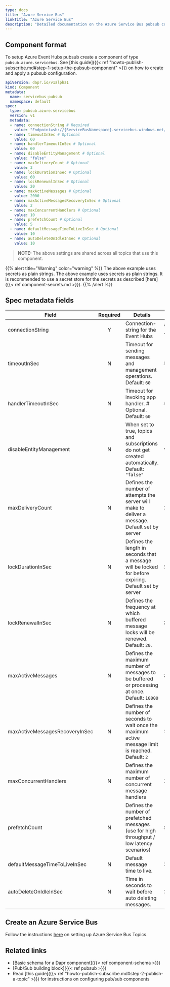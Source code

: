 ```yaml
---
type: docs
title: "Azure Service Bus"
linkTitle: "Azure Service Bus"
description: "Detailed documentation on the Azure Service Bus pubsub component"
---
```


## Component format
To setup Azure Event Hubs pubsub create a component of type `pubsub.azure.servicebus`. See [this guide]({{< ref "howto-publish-subscribe.md#step-1-setup-the-pubsub-component" >}}) on how to create and apply a pubsub configuration.

```yaml
apiVersion: dapr.io/v1alpha1
kind: Component
metadata:
  name: servicebus-pubsub
  namespace: default
spec:
  type: pubsub.azure.servicebus
  version: v1
  metadata:
  - name: connectionString # Required
    value: "Endpoint=sb://{ServiceBusNamespace}.servicebus.windows.net/;SharedAccessKeyName={PolicyName};SharedAccessKey={Key};EntityPath={ServiceBus}"
  - name: timeoutInSec # Optional
    value: 60
  - name: handlerTimeoutInSec # Optional
    value: 60
  - name: disableEntityManagement # Optional
    value: "false" 
  - name: maxDeliveryCount # Optional
    value: 3
  - name: lockDurationInSec # Optional
    value: 60 
  - name: lockRenewalInSec # Optional
    value: 20 
  - name: maxActiveMessages # Optional
    value: 2000 
  - name: maxActiveMessagesRecoveryInSec # Optional
    value: 2 
  - name: maxConcurrentHandlers # Optional
    value: 10
  - name: prefetchCount # Optional
    value: 5
  - name: defaultMessageTimeToLiveInSec # Optional
    value: 10
  - name: autoDeleteOnIdleInSec # Optional
    value: 10
```

> __NOTE:__ The above settings are shared across all topics that use this component.

{{% alert title="Warning" color="warning" %}}
The above example uses secrets as plain strings. The above example uses secrets as plain strings. It is recommended to use a secret store for the secrets as described [here]({{< ref component-secrets.md >}}).
{{% /alert %}}

## Spec metadata fields

| Field                          | Required | Details                                                                                                | Example                                                                                                                                        |
| ------------------------------ |:--------:| ------------------------------------------------------------------------------------------------------ | ---------------------------------------------------------------------------------------------------------------------------------------------- |
| connectionString               |    Y     | Connection-string for the Event Hubs                                                                   | "`Endpoint=sb://{ServiceBusNamespace}.servicebus.windows.net/;SharedAccessKeyName={PolicyName};SharedAccessKey={Key};EntityPath={ServiceBus}`" |
| timeoutInSec                   |    N     | Timeout for sending messages and management operations. Default: `60`                                  | `30`                                                                                                                                           |
| handlerTimeoutInSec            |    N     | Timeout for invoking app handler. # Optional. Default: `60`                                            | `30`                                                                                                                                           |
| disableEntityManagement        |    N     | When set to true, topics and subscriptions do not get created automatically. Default: `"false"`        | `"true"`, `"false"`                                                                                                                            |
| maxDeliveryCount               |    N     | Defines the number of attempts the server will make to deliver a message. Default set by server        | `10`                                                                                                                                           |
| lockDurationInSec              |    N     | Defines the length in seconds that a message will be locked for before expiring. Default set by server | `30`                                                                                                                                           |
| lockRenewalInSec               |    N     | Defines the frequency at which buffered message locks will be renewed. Default: `20`.                  | `20`                                                                                                                                           |
| maxActiveMessages              |    N     | Defines the maximum number of messages to be buffered or processing at once. Default: `10000`          | `2000`                                                                                                                                         |
| maxActiveMessagesRecoveryInSec |    N     | Defines the number of seconds to wait once the maximum active message limit is reached. Default: `2`   | `10`                                                                                                                                           |
| maxConcurrentHandlers          |    N     | Defines the maximum number of concurrent message handlers                                              | `10`                                                                                                                                           |
| prefetchCount                  |    N     | Defines the number of prefetched messages (use for high throughput / low latency scenarios)            | `5`                                                                                                                                            |
| defaultMessageTimeToLiveInSec  |    N     | Default message time to live.                                                                          | `10`                                                                                                                                           |
| autoDeleteOnIdleInSec          |    N     | Time in seconds to wait before auto deleting messages.                                                 | `10`                                                                                                                                           |

## Create an Azure Service Bus

Follow the instructions [here](https://docs.microsoft.com/en-us/azure/service-bus-messaging/service-bus-quickstart-topics-subscriptions-portal) on setting up Azure Service Bus Topics.

## Related links
- [Basic schema for a Dapr component]({{< ref component-schema >}})
- [Pub/Sub building block]({{< ref pubsub >}})
- Read [this guide]({{< ref "howto-publish-subscribe.md#step-2-publish-a-topic" >}}) for instructions on configuring pub/sub components
